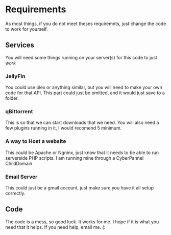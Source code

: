 # Requirements 
As most things, if you do not meet theses requiremnts, just change the code to work for yourself.

## Services
You will need some things running on your server(s) for this code to just _work_

### JellyFin
You could use plex or anything similar, but you will need to make your own code for that API. 
This part could just be omitted, and it would just save to a folder.
### qBittorrent
This is so that we can start downloads that we need. You will also need a few plugins running in it, I would recomend 5 minimum.
### A way to Host a website
This could be Apache or Ngninx, just know that it needs to be able to run serverside PHP scripts. 
I am running mine through a CyberPannel ChildDomain
### Email Server
This could just be a gmail account, just make sure you have it all setup correctly.

## Code
The code is a mess, so good luck. It works for me. I hope if it is what you need that it helps.
If you need help, email me. (:
